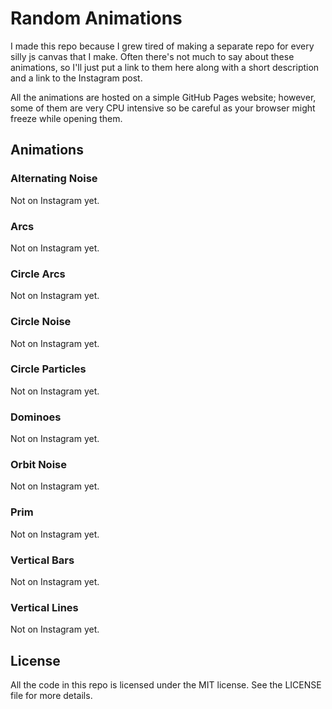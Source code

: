 # Random Animations

I made this repo because I grew tired of making a separate repo for every silly js canvas that I make.
Often there's not much to say about these animations, so I'll just put a link to them here along with a short description and a link to the Instagram post.

All the animations are hosted on a simple GitHub Pages website; however, some of them are very CPU intensive so be careful as your browser might freeze while opening them.

## Animations

### Alternating Noise

Not on Instagram yet.

### Arcs

Not on Instagram yet.

### Circle Arcs

Not on Instagram yet.

### Circle Noise

Not on Instagram yet.

### Circle Particles

Not on Instagram yet.

### Dominoes

Not on Instagram yet.

### Orbit Noise

Not on Instagram yet.

### Prim

Not on Instagram yet.

### Vertical Bars

Not on Instagram yet.

### Vertical Lines

Not on Instagram yet.

## License

All the code in this repo is licensed under the MIT license. See the LICENSE file for more details.
